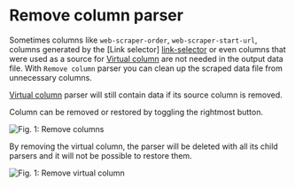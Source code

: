 # Remove column parser
Sometimes columns like `web-scraper-order`, `web-scraper-start-url`, columns generated by the [Link selector]
[link-selector] or even columns that were used as a source for [Virtual column][virtual-column] are not needed in the 
output data file. With `Remove column` parser you can clean up the scraped data file from unnecessary columns.

[Virtual column][virtual-column] parser will still contain data if its source column is removed.

Column can be removed or restored by toggling the rightmost button.

![Fig. 1: Remove columns][remove-columns]

By removing the virtual column, the parser will be deleted with all its child parsers and it will not be possible to restore
them.

![Fig. 1: Remove virtual column][remove-virtual-column]

[link-selector]: ../../Selectors/Link%20selector.md
[virtual-column]: Virtual%20column.md
[remove-columns]: ../../images/parsers/remove-column.gif
[remove-virtual-column]: ../../images/parsers/remove-virtual-column.gif
